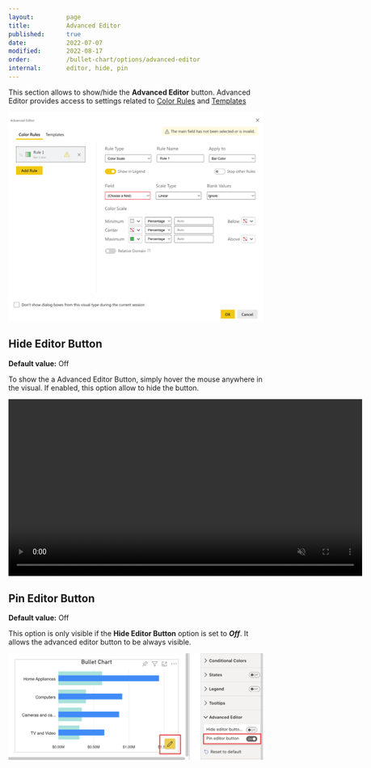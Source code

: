 ```yaml
---
layout:         page
title:          Advanced Editor
published:      true
date:           2022-07-07
modified:   	2022-08-17
order:          /bullet-chart/options/advanced-editor
internal:       editor, hide, pin
---
```


This section allows to show/hide the **Advanced Editor** button. Advanced Editor provides access to settings related to [Color Rules](../../../features/color-rules.md) and [Templates](../../../features/templates.md)

<img src="images/advanced-editor.png" width="600">

## Hide Editor Button

**Default value:** Off

To show the a Advanced Editor Button, simply hover the mouse anywhere in the visual. If enabled, this option allow to hide the button.

<video src="images/hide-editor-button.mp4" width="700" autoplay loop muted></video>

## Pin Editor Button

**Default value:** Off

This option is only visible if the **Hide Editor Button** option is set to ***Off***. It allows the advanced editor button to be always visible.

<img src="images/pin-editor-button.png" width="700">